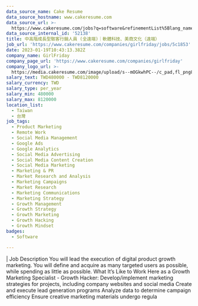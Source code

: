 ```yaml
---
data_source_name: Cake Resume
data_source_hostname: www.cakeresume.com
data_source_url: >-
  https://www.cakeresume.com/jobs?q=software&refinementList%5Blang_name%5D%5B0%5D=English&refinementList%5Bsalary_type%5D=per_year&range%5Bsalary_range%5D%5Bmin%5D=1000000&page=2
data_source_internal_id: '52138'
title: 中高階成長型駭客行銷人員 (全遠端)｜軟體科技、美商文化（遠端）
job_url: 'https://www.cakeresume.com/companies/girlfriday/jobs/5c1853'
date: 2023-01-19T10:43:13.382Z
company_name: GirlFriday
company_page_url: 'https://www.cakeresume.com/companies/girlfriday'
company_logo_url: >-
  https://media.cakeresume.com/image/upload/s--mOGkwhPC--/c_pad,fl_png8,h_200,w_200/v1660989479/njcarlaz2hc2ftjhpixu.png
salary_text: TWD480000 - TWD8120000
salary_currency: TWD
salary_type: per_year
salary_min: 480000
salary_max: 8120000
location_list:
  - Taiwan
  - 台灣
job_tags:
  - Product Marketing
  - Remote Work
  - Social Media Management
  - Google Ads
  - Google Analytics
  - Social Media Advertising
  - Social Media Content Creation
  - Social Media Marketing
  - Marketing & PR
  - Market Research and Analysis
  - Marketing Campaigns
  - Market Research
  - Marketing Communications
  - Marketing Strategy
  - Growth Management
  - Growth Strategy
  - Growth Marketing
  - Growth Hacking
  - Growth Mindset
badges:
  - Software

---
```


| Job Description You will lead the execution of digital product growth marketing. You will define and acquire as many targeted users as possible, while spending as little as possible. What It’s Like to Work Here as a Growth Marketing Specialist - Growth Hacker: Develop/implement marketing strategies for projects, including company websites and social media Create and execute lead generation programs Analyze data to determine campaign efficiency Ensure creative marketing materials undergo regula